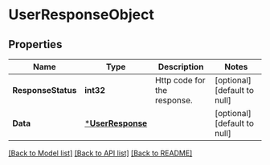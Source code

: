 # UserResponseObject

## Properties
Name | Type | Description | Notes
------------ | ------------- | ------------- | -------------
**ResponseStatus** | **int32** | Http code for the response. | [optional] [default to null]
**Data** | [***UserResponse**](UserResponse.md) |  | [optional] [default to null]

[[Back to Model list]](../README.md#documentation-for-models) [[Back to API list]](../README.md#documentation-for-api-endpoints) [[Back to README]](../README.md)


